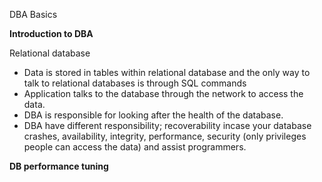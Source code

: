 
DBA Basics

**Introduction to DBA**

Relational database
- Data is stored in tables within relational database and the only way to talk to relational databases is through SQL commands
- Application talks to the database through the network to access the data.
- DBA is responsible for looking after the health of the database.
- DBA have different responsibility; recoverability incase your database crashes, availability, integrity, performance, security (only privileges people can access the data) and assist programmers. 

**DB performance tuning** 

